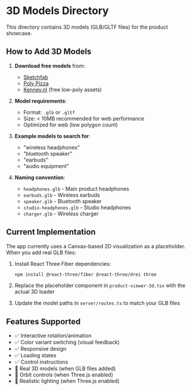 # 3D Models Directory

This directory contains 3D models (GLB/GLTF files) for the product showcase.

## How to Add 3D Models

1. **Download free models** from:
   - [Sketchfab](https://sketchfab.com/3d-models?features=downloadable&sort_by=-likeCount)
   - [Poly Pizza](https://poly.pizza/)
   - [Kenney.nl](https://kenney.nl/assets) (free low-poly assets)

2. **Model requirements**:
   - Format: `.glb` or `.gltf`
   - Size: < 10MB recommended for web performance
   - Optimized for web (low polygon count)

3. **Example models to search for**:
   - "wireless headphones"
   - "bluetooth speaker"
   - "earbuds"
   - "audio equipment"

4. **Naming convention**:
   - `headphones.glb` - Main product headphones
   - `earbuds.glb` - Wireless earbuds
   - `speaker.glb` - Bluetooth speaker
   - `studio-headphones.glb` - Studio headphones
   - `charger.glb` - Wireless charger

## Current Implementation

The app currently uses a Canvas-based 2D visualization as a placeholder. When you add real GLB files:

1. Install React Three Fiber dependencies:
   ```bash
   npm install @react-three/fiber @react-three/drei three
   ```

2. Replace the placeholder component in `product-viewer-3d.tsx` with the actual 3D loader

3. Update the model paths in `server/routes.ts` to match your GLB files

## Features Supported

- ✅ Interactive rotation/animation
- ✅ Color variant switching (visual feedback)
- ✅ Responsive design
- ✅ Loading states
- ✅ Control instructions
- 🔄 Real 3D models (when GLB files added)
- 🔄 Orbit controls (when Three.js enabled)
- 🔄 Realistic lighting (when Three.js enabled)